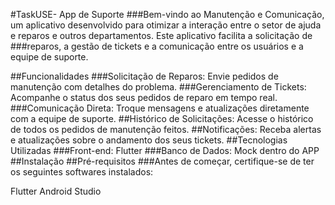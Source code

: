 #TaskUSE- App de Suporte
###Bem-vindo ao Manutenção e Comunicação, um aplicativo desenvolvido para otimizar a interação entre o setor de ajuda e reparos e outros departamentos. Este aplicativo facilita a solicitação de ###reparos, a gestão de tickets e a comunicação entre os usuários e a equipe de suporte.

##Funcionalidades
###Solicitação de Reparos: Envie pedidos de manutenção com detalhes do problema.
###Gerenciamento de Tickets: Acompanhe o status dos seus pedidos de reparo em tempo real.
###Comunicação Direta: Troque mensagens e atualizações diretamente com a equipe de suporte.
##Histórico de Solicitações: Acesse o histórico de todos os pedidos de manutenção feitos.
##Notificações: Receba alertas e atualizações sobre o andamento dos seus tickets.
##Tecnologias Utilizadas
###Front-end: Flutter
###Banco de Dados: Mock dentro do APP
##Instalação
##Pré-requisitos
###Antes de começar, certifique-se de ter os seguintes softwares instalados:

Flutter 
Android Studio
